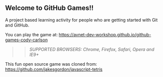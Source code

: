 ## Welcome to GitHub Games!!

A project based learning activity for people who are getting started with Git and GitHub.

You can play the game at: https://avnet-dev-workshop.github.io/github-games-cody-carlson

>> _*SUPPORTED BROWSERS*: Chrome, Firefox, Safari, Opera and IE9+_

This fun open source game was cloned from: https://github.com/jakesgordon/javascript-tetris

